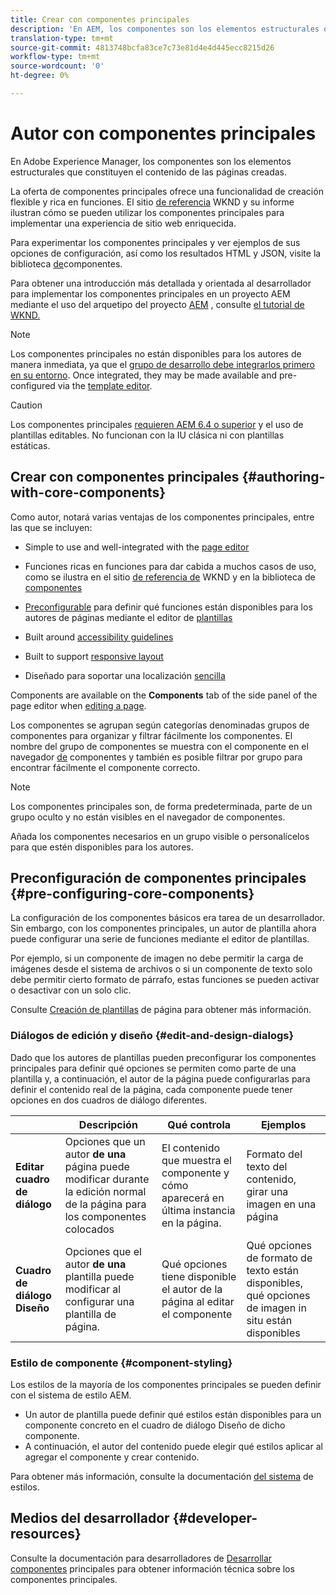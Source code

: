 ```yaml
---
title: Crear con componentes principales
description: 'En AEM, los componentes son los elementos estructurales que constituyen el contenido de las páginas que se crean: la oferta de componentes principales ofrece una funcionalidad de creación flexible y con muchas funciones.'
translation-type: tm+mt
source-git-commit: 4813748bcfa83ce7c73e81d4e4d445ecc8215d26
workflow-type: tm+mt
source-wordcount: '0'
ht-degree: 0%

---
```



# Autor con componentes principales

En Adobe Experience Manager, los componentes son los elementos estructurales que constituyen el contenido de las páginas creadas.

La oferta de componentes principales ofrece una funcionalidad de creación flexible y rica en funciones. El sitio [de referencia](https://wknd.site) WKND y su informe ilustran cómo se pueden utilizar los componentes principales para implementar una experiencia de sitio web enriquecida.

Para experimentar los componentes principales y ver ejemplos de sus opciones de configuración, así como los resultados HTML y JSON, visite la biblioteca [de](https://adobe.com/go/aem_cmp_library)componentes.

Para obtener una introducción más detallada y orientada al desarrollador para implementar los componentes principales en un proyecto AEM mediante el uso del arquetipo del proyecto [AEM](/help/developing/archetype/overview.md) , consulte [el tutorial de WKND.](https://docs.adobe.com/content/help/en/experience-manager-learn/getting-started-wknd-tutorial-develop/overview.html)

>[!NOTE]
>
>Los componentes principales no están disponibles para los autores de manera inmediata, ya que el [grupo de desarrollo debe integrarlos primero en su entorno](/help/get-started/using.md). Once integrated, they may be made available and pre-configured via the [template editor](https://docs.adobe.com/content/help/en/experience-manager-cloud-service/sites/authoring/features/templates.html).

>[!CAUTION]
>
>Los componentes principales [requieren AEM 6.4 o superior](/help/versions.md) y el uso de plantillas [](https://docs.adobe.com/content/help/en/experience-manager-cloud-service/sites/authoring/features/templates.html)editables. No funcionan con la IU clásica ni con plantillas estáticas.

## Crear con componentes principales {#authoring-with-core-components}

Como autor, notará varias ventajas de los componentes principales, entre las que se incluyen:

* Simple to use and well-integrated with the [page editor](https://docs.adobe.com/content/help/en/experience-manager-cloud-service/sites/authoring/fundamentals/editing-content.html)

* Funciones ricas en funciones para dar cabida a muchos casos de uso, como se ilustra en el sitio [de referencia de](https://wknd.site) WKND y en la biblioteca de [componentes](https://adobe.com/go/aem_cmp_library)

* [Preconfigurable](#pre-configuring-core-components) para definir qué funciones están disponibles para los autores de páginas mediante el editor de [plantillas](https://docs.adobe.com/content/help/en/experience-manager-cloud-service/sites/authoring/features/templates.html)

* Built around [accessibility guidelines](https://docs.adobe.com/content/help/en/experience-manager-cloud-service/sites/authoring/fundamentals/accessible-content.html)

* Built to support [responsive layout](https://docs.adobe.com/content/help/en/experience-manager-cloud-service/sites/authoring/features/responsive-layout.html)

* Diseñado para soportar una localización [sencilla](localization.md)

Components are available on the **Components** tab of the side panel of the page editor when [editing a page](https://docs.adobe.com/content/help/en/experience-manager-cloud-service/sites/authoring/fundamentals/editing-content.html).

Los componentes se agrupan según categorías denominadas grupos de componentes para organizar y filtrar fácilmente los componentes. El nombre del grupo de componentes se muestra con el componente en el navegador [de](https://docs.adobe.com/content/help/en/experience-manager-cloud-service/sites/authoring/fundamentals/editing-content.html) componentes y también es posible filtrar por grupo para encontrar fácilmente el componente correcto.

>[!NOTE]
>
>Los componentes principales son, de forma predeterminada, parte de un grupo oculto y no están visibles en el navegador de componentes.
>
>Añada los componentes necesarios en un grupo visible o personalícelos para que estén disponibles para los autores.

## Preconfiguración de componentes principales {#pre-configuring-core-components}

La configuración de los componentes básicos era tarea de un desarrollador. Sin embargo, con los componentes principales, un autor de plantilla ahora puede configurar una serie de funciones mediante el editor de plantillas.

Por ejemplo, si un componente de imagen no debe permitir la carga de imágenes desde el sistema de archivos o si un componente de texto solo debe permitir cierto formato de párrafo, estas funciones se pueden activar o desactivar con un solo clic.

Consulte [Creación de plantillas](https://docs.adobe.com/content/help/en/experience-manager-cloud-service/sites/authoring/features/templates.html) de página para obtener más información.

### Diálogos de edición y diseño {#edit-and-design-dialogs}

Dado que los autores de plantillas pueden preconfigurar los componentes principales para definir qué opciones se permiten como parte de una plantilla y, a continuación, el autor de la página puede configurarlas para definir el contenido real de la página, cada componente puede tener opciones en dos cuadros de diálogo diferentes.

|  | Descripción | Qué controla | Ejemplos |
|--- |--- |--- |--- |
| **Editar cuadro de diálogo** | Opciones que un autor **de una** página puede modificar durante la edición normal de la página para los componentes colocados | El contenido que muestra el componente y cómo aparecerá en última instancia en la página. | Formato del texto del contenido, girar una imagen en una página |
| **Cuadro de diálogo Diseño** | Opciones que el autor **de una** plantilla puede modificar al configurar una plantilla de página. | Qué opciones tiene disponible el autor de la página al editar el componente | Qué opciones de formato de texto están disponibles, qué opciones de imagen in situ están disponibles |

### Estilo de componente {#component-styling}

Los estilos de la mayoría de los componentes principales se pueden definir con el sistema de estilo AEM.

* Un autor de plantilla puede definir qué estilos están disponibles para un componente concreto en el cuadro de diálogo Diseño de dicho componente.
* A continuación, el autor del contenido puede elegir qué estilos aplicar al agregar el componente y crear contenido.

Para obtener más información, consulte la documentación [del sistema](https://docs.adobe.com/content/help/en/experience-manager-cloud-service/sites/authoring/features/style-system.html) de estilos.

## Medios del desarrollador {#developer-resources}

Consulte la documentación para desarrolladores de [Desarrollar componentes](/help/developing/overview.md) principales para obtener información técnica sobre los componentes principales.
